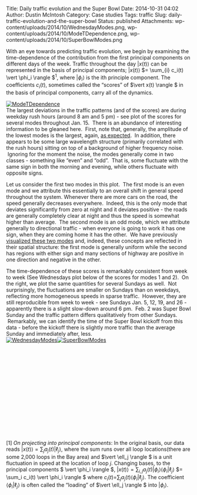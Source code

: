 Title: Daily traffic evolution and the Super Bowl
Date: 2014-10-31 04:02
Author: Dustin McIntosh
Category: Case studies
Tags: traffic
Slug: daily-traffic-evolution-and-the-super-bowl
Status: published
Attachments: wp-content/uploads/2014/10/WednesdayModes.png, wp-content/uploads/2014/10/ModeTDependence.png, wp-content/uploads/2014/10/SuperBowlModes.png

With an eye towards predicting traffic evolution, we begin by examining the time-dependence of the contribution from the first principal components on different days of the week. Traffic throughout the day $\vert x(t) \rangle$ can be represented in the basis of principal components; $\vert x(t) \rangle$ $= \sum_{i} c_i(t) \vert \phi_i \rangle $$^1$, where $\vert \phi_i \rangle$ is the ith principle component. The coefficients $c_i(t)$, sometimes called the “scores” of $\vert x(t) \rangle $ in the basis of principal components, carry all of the dynamics.

[![ModeTDependence]({static}/wp-content/uploads/2014/10/ModeTDependence.png)]({static}/wp-content/uploads/2014/10/ModeTDependence.png)  
The largest deviations in the traffic patterns (and of the scores) are during weekday rush hours (around 8 am and 5 pm) - see plot of the scores for several modes throughout Jan. 15.  There is an abundance of interesting information to be gleaned here.  First, note that, generally, the amplitude of the lowest modes is the largest, again, [as expected](http://efavdb.com/data-reduction-by-pca/).  In addition, there appears to be some large wavelength structure (primarily correlated with the rush hours) sitting on top of a background of higher frequency noise.  Ignoring for the moment the noise, the modes generally come in two classes - something like “even” and “odd”.  That is, some fluctuate with the same sign in both the morning and evening, while others fluctuate with opposite signs.

Let us consider the first two modes in this plot.  The first mode is an even mode and we attribute this essentially to an overall shift in general speed throughout the system. Whenever there are more cars on the road, the speed generally decreases everywhere.  Indeed, this is the only mode that deviates significantly from zero at night and it deviates positive - the roads are generally completely clear at night and thus the speed is somewhat higher than average.  The second mode is an odd mode, which we attribute generally to directional traffic - when everyone is going to work it has one sign, when they are coming home it has the other.  We have previously [visualized these two modes](http://efavdb.com/traffic-patterns-of-the-year-2014-edition/) and, indeed, these concepts are reflected in their spatial structure: the first mode is generally uniform while the second has regions with either sign and many sections of highway are positive in one direction and negative in the other.

The time-dependence of these scores is remarkably consistent from week to week (See Wednesdays plot below of the scores for modes 1 and 2).  On the right, we plot the same quantities for several Sundays as well.  Not surprisingly, the fluctuations are smaller on Sundays than on weekdays, reflecting more homogeneous speeds in sparse traffic.  However, they are still reproducible from week to week - see Sundays Jan. 5, 12, 19, and 26 - apparently there is a slight slow-down around 6 pm.  Feb. 2 was Super Bowl Sunday and the traffic pattern differs qualitatively from other Sundays.  Remarkably, we can identify the time of the Super Bowl kickoff from this data - before the kickoff there is slightly more traffic than the average Sunday and immediately after, less.  
[![WednesdayModes](http://efavdb.com/wp-content/uploads/2014/10/WednesdayModes-300x283.png)]({static}/wp-content/uploads/2014/10/WednesdayModes.png)[![SuperBowlModes](http://efavdb.com/wp-content/uploads/2014/10/SuperBowlModes-300x283.png)]({static}/wp-content/uploads/2014/10/SuperBowlModes.png)

 

 

 

 

 

 

 

 

[1] *On projecting into principal components*: In the original basis, our data reads $\vert x(t) \rangle = \sum_j a_j(t) \vert \ell_j \rangle $, where the sum runs over all loop locations(there are some 2,000 loops in the Bay area) and $\vert \ell_j \rangle $ is a unit fluctuation in speed at the location of loop $j$. Changing bases, to the principal components $ \vert \phi_i \rangle $, $\vert x(t) \rangle = \sum_{i,j} a_j(t) \vert \phi_i \rangle \langle \phi_i \vert \ell_j \rangle$ $= \sum_i c_i(t) \vert \phi_i \rangle $ where $ c_i(t) =$$\sum_j a_j(t) \langle \phi_i \vert \ell_j \rangle$. The coefficient $\langle \phi_i \vert \ell_j \rangle$ is often called the “loading” of $\vert \ell_j \rangle $ into $\vert \phi_i \rangle$.
